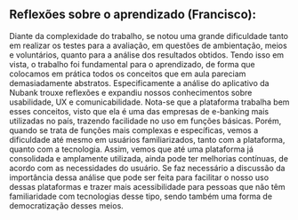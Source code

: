 ## Reflexões sobre o aprendizado (Francisco):
Diante da complexidade do trabalho, se notou uma grande dificuldade tanto em realizar os testes para a avaliação, em questões de ambientação, meios e voluntários, quanto para a análise dos resultados obtidos. Tendo isso em vista, o trabalho foi fundamental para o aprendizado, de forma que colocamos em prática todos os conceitos que em aula pareciam demasiadamente abstratos. Especificamente a análise do aplicativo da Nubank trouxe reflexões e expandiu nossos conhecimentos sobre usabilidade, UX e comunicabilidade. Nota-se que a plataforma trabalha bem esses conceitos, visto que ela é uma das empresas de e-banking mais utilizadas no país, trazendo facilidade no uso em funções básicas. Porém, quando se trata de funções mais complexas e específicas, vemos a dificuldade até mesmo em usuários familiarizados, tanto com a plataforma, quanto com a tecnologia. Assim, vemos que até uma plataforma já consolidada e amplamente utilizada, ainda pode ter melhorias contínuas, de acordo com as necessidades do usuário. Se faz necessário a discussão da importância dessa análise que pode ser feita para facilitar o nosso uso dessas plataformas e trazer mais acessibilidade para pessoas que não têm familiaridade com tecnologias desse tipo, sendo também uma forma de democratização desses meios.
